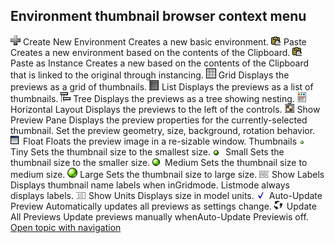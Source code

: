 ---
---


## Environment thumbnail browser context menu
![images/toolbarplus.png](images/toolbarplus.png)Create New Environment
Creates a new basic environment.
![images/paste.png](images/paste.png)Paste
Creates a new environment based on the contents of the Clipboard.
![images/pasteasinstance.png](images/pasteasinstance.png)Paste as Instance
Creates a new based on the contents of the Clipboard that is linked to the original through instancing.
![images/grid.png](images/grid.png)Grid
Displays the previews as a grid of thumbnails.
![images/list.png](images/list.png)List
Displays the previews as a list of thumbnails.
![images/tree.png](images/tree.png)Tree
Displays the previews as a tree showing nesting.
![images/horizontal.png](images/horizontal.png)Horizontal Layout
Displays the previews to the left of the controls.
![images/showpreview.png](images/showpreview.png)Show Preview Pane
Displays the preview properties for the currently-selected thumbnail. Set the preview geometry, size, background, rotation behavior.
![images/floatthumbnail.png](images/floatthumbnail.png)Float
Floats the preview image in a re-sizable window.
Thumbnails
![images/tiny.png](images/tiny.png)Tiny
Sets the thumbnail size to the smallest size.
![images/small.png](images/small.png)Small
Sets the thumbnail size to the smaller size.
![images/medium.png](images/medium.png)Medium
Sets the thumbnail size to medium size.
![images/large.png](images/large.png)Large
Sets the thumbnail size to large size.
![images/showlabels.png](images/showlabels.png)Show Labels
Displays thumbnail name labels when inGridmode.
Listmode always displays labels.
![images/showunits.png](images/showunits.png)Show Units
Displays size in model units.
![images/autoupdatethumbnail.png](images/autoupdatethumbnail.png)Auto-Update Preview
Automatically updates all previews as settings change.
![images/updateallpreviews.png](images/updateallpreviews.png)Update All Previews
Update previews manually whenAuto-Update Previewis off.
 [Open topic with navigation](environmentthumbnail-blankcontextmenu.html) 

